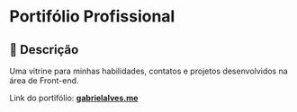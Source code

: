 # Portifólio Profissional

## 📝 Descrição

Uma vitrine para minhas habilidades, contatos e projetos desenvolvidos na área de Front-end.

Link do portifólio: **[gabrielalves.me](https://gabrielalves.me)**